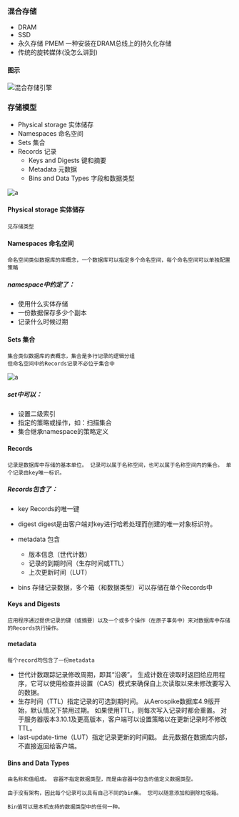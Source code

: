 ### 混合存储

- DRAM
- SSD
- 永久存储 PMEM 一种安装在DRAM总线上的持久化存储
- 传统的旋转媒体(没怎么讲到)

#### 图示

![混合存储引擎](https://www.aerospike.com/docs/architecture/assets/hybrid_storage_example.png '')

### 存储模型

- Physical storage 实体储存
- Namespaces 命名空间
- Sets 集合
- Records 记录
  - Keys and Digests 键和摘要
  - Metadata 元数据
  - Bins and Data Types 字段和数据类型

![a](https://www.aerospike.com/docs/architecture/assets/namespace_object_relationships.png '')

####  Physical storage 实体储存
    见存储类型
    
#### Namespaces 命名空间

    命名空间类似数据库的库概念，一个数据库可以指定多个命名空间，每个命名空间可以单独配置策略
    
##### namespace中约定了：
    
- 使用什么实体存储
- 一份数据保存多少个副本
- 记录什么时候过期

#### Sets 集合

    集合类似数据库的表概念，集合是多行记录的逻辑分组
    但命名空间中的Records记录不必位于集合中
  ![a](https://www.aerospike.com/docs/architecture/assets/model_set_small.png '')
    
##### set中可以：

- 设置二级索引
- 指定的策略或操作，如：扫描集合
- 集合继承namespace的策略定义


#### Records 

    记录是数据库中存储的基本单位。 记录可以属于名称空间，也可以属于名称空间内的集合。 单个记录由key唯一标识。

##### Records包含了：

- key Records的唯一键
- digest digest是由客户端对key进行哈希处理而创建的唯一对象标识符。
- metadata 包含
  - 版本信息（世代计数）
  - 记录的到期时间（生存时间或TTL）
  - 上次更新时间（LUT）
  
- bins 存储记录数据，多个箱（和数据类型）可以存储在单个Records中
  
#### Keys and Digests 

    应用程序通过提供记录的键（或摘要）以及一个或多个操作（在原子事务中）来对数据库中存储的Records执行操作。

#### metadata

    每个record均包含了一份metadata
    
- 世代计数跟踪记录修改周期，即其“沿袭”。 生成计数在读取时返回给应用程序，它可以使用检查并设置（CAS）模式来确保自上次读取以来未修改要写入的数据。
- 生存时间（TTL）指定记录的可选到期时间。 从Aerospike数据库4.9版开始，默认情况下禁用过期。 如果使用TTL，则每次写入记录时都会重置。 对于服务器版本3.10.1及更高版本，客户端可以设置策略以在更新记录时不修改TTL。
- last-update-time（LUT）指定记录更新的时间戳。 此元数据在数据库内部，不直接返回给客户端。

#### Bins and Data Types

    由名称和值组成。 容器不指定数据类型，而是由容器中包含的值定义数据类型。

    由于没有架构，因此每个记录可以具有自己不同的bin集。 您可以随意添加和删除垃圾箱。

    Bin值可以是本机支持的数据类型中的任何一种。
